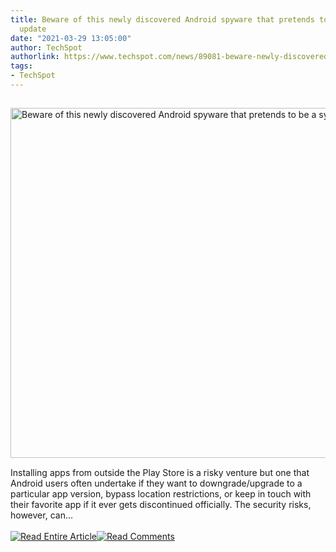 ```yaml
---
title: Beware of this newly discovered Android spyware that pretends to be a system
  update
date: "2021-03-29 13:05:00"
author: TechSpot
authorlink: https://www.techspot.com/news/89081-beware-newly-discovered-android-spyware-pretends-system-update.html
tags:
- TechSpot
---
```

<a href="https://www.techspot.com/news/89081-beware-newly-discovered-android-spyware-pretends-system-update.html" target="_blank"><img src="https://static.techspot.com/images2/news/ts3_thumbs/2020/07/2020-07-01-ts3_thumbs-072.jpg" width="800" height="560" style="padding: 15px 0" title="Beware of this newly discovered Android spyware that pretends to be a system update" /></a><br />Installing apps from outside the Play Store is a risky venture but one that Android users often undertake if they want to downgrade/upgrade to a particular app version, bypass location restrictions, or keep in touch with their favorite app if it ever gets discontinued officially. The security risks, however, can...<br /><br /><a href="https://www.techspot.com/news/89081-beware-newly-discovered-android-spyware-pretends-system-update.html"><img src="https://static.techspot.com/images/rss/rss_buttons_01.png" border="0" alt="Read Entire Article" /></a><a href="https://www.techspot.com/news/89081-beware-newly-discovered-android-spyware-pretends-system-update.html#comments"><img src="https://static.techspot.com/images/rss/rss_buttons_02.png" border="0" alt="Read Comments" /></a><br /><br />